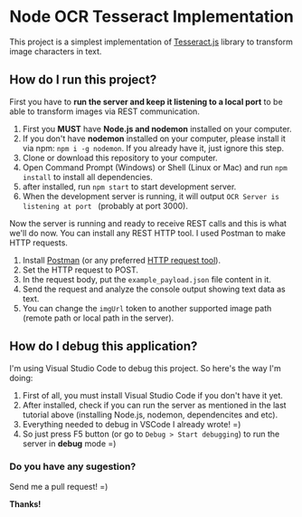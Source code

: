 # Node OCR Tesseract Implementation
This project is a simplest implementation of [Tesseract.js](http://tesseract.projectnaptha.com/) library to transform image characters in text.

## How do I run this project?
First you have to **run the server and keep it listening to a local port** to be able to transform images via REST communication.
1. First you **MUST** have **Node.js and nodemon** installed on your computer.
2. If you don't have **nodemon** installed on your computer, please install it via npm: `npm i -g nodemon`. If you already have it, just ignore this step.
2. Clone or download this repository to your computer.
3. Open Command Prompt (Windows) or Shell (Linux or Mac) and run `npm install` to install all dependencies.
4. after installed, run `npm start` to start development server.
5. When the development server is running, it will output `OCR Server is listening at port ` (probably at port 3000).

Now the server is running and ready to receive REST calls and this is what we'll do now. You can install any REST HTTP tool. I used Postman to make HTTP requests.
1. Install [Postman](https://www.getpostman.com/) (or any preferred [HTTP request tool](https://www.google.com/search?q=http+request+tool&oq=http+request+tool&aqs=chrome..69i57j0l5.3419j0j4&sourceid=chrome&ie=UTF-8)).
2. Set the HTTP request to POST.
3. In the request body, put the `example_payload.json` file content in it.
4. Send the request and analyze the console output showing text data as text.
5. You can change the `imgUrl` token to another supported image path (remote path or local path in the server).

## How do I debug this application?
I'm using Visual Studio Code to debug this project. So here's the way I'm doing:
1. First of all, you must install Visual Studio Code if you don't have it yet.
2. After installed, check if you can run the server as mentioned in the last tutorial above (installing Node.js, nodemon, dependencites and etc).
3. Everything needed to debug in VSCode I already wrote! =)
4. So just press F5 button (or go to `Debug > Start debugging`) to run the server in **debug** mode =)

### Do you have any sugestion?
Send me a pull request! =)

**Thanks!**
